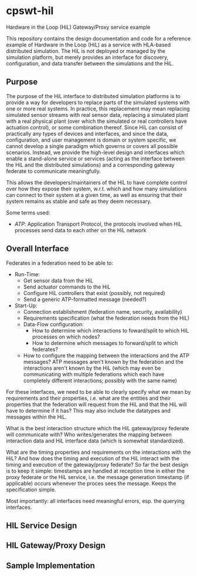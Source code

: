 # cpswt-hil
Hardware in the Loop (HiL) Gateway/Proxy service example

This repository contains the design documentation and code for a
reference example of Hardware in the Loop (HiL) as a service with
HLA-based distributed simulation.  The HiL is not deployed or managed
by the simulation platform, but merely provides an interface for
discovery, configuration, and data transfer between the simulations
and the HiL.

## Purpose

The purpose of the HiL interface to distributed simulation platforms
is to provide a way for developers to replace parts of the simulated
systems with one or more real systems.  In practice, this replacement
may mean replacing simulated sensor streams with real sensor data,
replacing a simulated plant with a real physical plant (over which the
simulated or real controllers have actuation control), or some
combination thereof.  Since HiL can consist of practically any types
of devices and interfaces, and since the data, configuration, and user
management is domain or system specific, we cannot develop a single
paradigm which governs or covers all possible scenarios.  Instead, we
provide the high-level design and interfaces which enable a
stand-alone service or services (acting as the interface between the
HiL and the distributed simulations) and a corresponding gateway
federate to communicate meaningfully.

This allows the developers/maintainers of the HiL to have complete
control over how they expose their system, w.r.t. which and how many
simulations can connect to their system at a given time, as well as
ensuring that their system remains as stable and safe as they deem
necessary.

Some terms used:

* _ATP_: Application Transport Protocol, the protocols involved when
  HiL processes send data to each other on the HiL network

## Overall Interface

Federates in a federation need to be able to:

* Run-Time:
  * Get sensor data from the HiL
  * Send actuator commands to the HiL
  * Configure HiL controllers that exist (possibly, not required)
  * Send a generic ATP-formatted message (needed?)
* Start-Up:
  * Connection establishment (federation name, security, availability)
  * Requirements specification (what the federation needs from the HiL)
  * Data-Flow configuration: 
    * How to determine which interactions to foward/split to which HiL
      processes on which nodes?
	* How to determine which messages to forward/split to which
      federates?
  * How to configure the mapping between the interactions and the ATP
    messages?  ATP messages aren't known by the federation and the
    interactions aren't known by the HiL (which may even be
    communicating with multiple federations which each have completely
    different interactions; possibly with the same name)

For these interfaces, we need to be able to clearly specify what we
mean by requirements and their properties, i.e. what are the entities
and their properties that the federation will request from the HiL and
that the HiL will have to determine if it has?  This may also include
the datatypes and messages within the HiL.

What is the best interaction structure which the HiL gateway/proxy
federate will communicate with?  Who writes/generates the mapping
between interaction data and HiL interface data (which is somewhat
standardized).

What are the timing properties and requirements on the interactions
with the HiL?  And how does the timing and execution of the HiL
interact with the timing and execution of the gateway/proxy federate?
So far the best design is to keep it simple: timestamps are handled at
reception time in either the proxy federate or the HiL service,
i.e. the message generation timestamp (if applicable) occurs whenever
the proces sees the message.  Keeps the specification simple.

Most importantly: all interfaces need meaningful errors, esp. the
querying interfaces.

## HIL Service Design



## HIL Gateway/Proxy Design



## Sample Implementation


